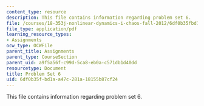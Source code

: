 ```yaml
---
content_type: resource
description: This file contains information regarding problem set 6.
file: /courses/18-353j-nonlinear-dynamics-i-chaos-fall-2012/6df0b35fbd1aa47c281a18155b87cf24_MIT18_353JF12_pset6.pdf
file_type: application/pdf
learning_resource_types:
- Assignments
ocw_type: OCWFile
parent_title: Assignments
parent_type: CourseSection
parent_uid: a9f5a56f-c99d-5ca8-eb0a-c571db1d40dd
resourcetype: Document
title: Problem Set 6
uid: 6df0b35f-bd1a-a47c-281a-18155b87cf24
---
```

This file contains information regarding problem set 6.

